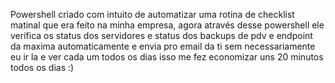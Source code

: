 Powershell criado com intuito de automatizar uma rotina de checklist matinal que era feito na minha empresa, agora através desse powershell ele verifica os status dos servidores e status dos backups de pdv e endpoint da maxima automaticamente e envia pro email da ti sem necessariamente eu ir la e ver cada um todos os dias isso me fez economizar uns 20 minutos todos os dias :)
